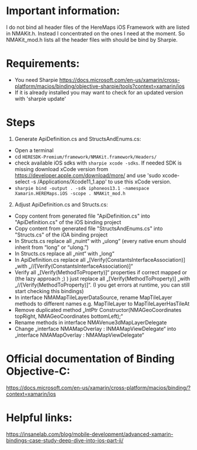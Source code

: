 # Important information:
I do not bind all header files of the HereMaps iOS Framework with are listed in NMAKit.h. Instead I concentrated on the ones I need at the moment. 
So NMAKit_mod.h lists all the header files with should be bind by Sharpie.

# Requirements:
- You need Sharpie https://docs.microsoft.com/en-us/xamarin/cross-platform/macios/binding/objective-sharpie/tools?context=xamarin/ios
- If it is already installed you may want to check for an updated version with 'sharpie update'

# Steps
1. Generate ApiDefinition.cs and StructsAndEnums.cs:
- Open a terminal
- cd `HERESDK-Premium/framework/NMAKit.framework/Headers/`
- check available iOS sdks with `sharpie xcode -sdks`. If needed SDK is missing download xCode version from https://developer.apple.com/download/more/ and use 'sudo xcode-select -s /Applications/Xcode11_1.app' to use this xCode version.
- `sharpie bind -output . -sdk iphoneos13.1 -namespace Xamarin.HEREMaps.iOS -scope . NMAKit_mod.h`
2. Adjust ApiDefinition.cs and Structs.cs:
- Copy content from generated file "ApiDefinition.cs" into "ApiDefinition.cs" of the iOS binding project
- Copy content from generated file "StructsAndEnums.cs" into "Structs.cs" of the iOA binding project
- In Structs.cs replace all „nuint“ with „ulong“ (every native enum should inherit from “long” or “ulong.”)
- In Structs.cs replace all „nint“ with „long“
- In ApiDefinition.cs replace all „[Verify(ConstantsInterfaceAssociation)] „with „//[Verify(ConstantsInterfaceAssociation)]“
- Verify all „[Verify(MethodToProperty)]“ properties if correct mapped or (the lazy approach ;) ) just replace all „[Verify(MethodToProperty)] „with „//[Verify(MethodToProperty)]“. (I you get errors at runtime, you can still start checking this bindings)
- In interface NMAMapTileLayerDataSource, rename MapTileLayer methods to different names e.g. MapTileLayer to MapTileLayerHasTileAt
- Remove duplicated method „IntPtr Constructor(NMAGeoCoordinates topRight, NMAGeoCoordinates bottomLeft);“
- Rename methods in interface NMAVenue3dMapLayerDelegate
- Change „interface NMAMapOverlay : INMAMapViewDelegate“ into „interface NMAMapOverlay : NMAMapViewDelegate“

# Official documentation of Binding Objective-C:
https://docs.microsoft.com/en-us/xamarin/cross-platform/macios/binding/?context=xamarin/ios

# Helpful links:
https://insanelab.com/blog/mobile-development/advanced-xamarin-bindings-case-study-deep-dive-into-ios-part-ii/